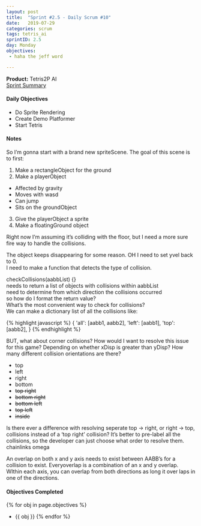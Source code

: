 ```yaml
---
layout: post
title:  "Sprint #2.5 - Daily Scrum #10"
date:   2019-07-29
categories: scrum
tags: tetris_ai
sprintID: 2.5
day: Monday
objectives:
 - haha the jeff word

---
```



<b>Product:</b> Tetris2P AI  
[Sprint Summary](/blog/projects/tetris-ai-sprint-2-5)

#### Daily Objectives

* Do Sprite Rendering
* Create Demo Platformer
* Start Tetris

#### Notes

So I’m gonna start with a brand new spriteScene.  The goal of this scene is to first:

1. Make a rectangleObject for the ground
2. Make a playerObject
* Affected by gravity
* Moves with wasd
* Can jump
* Sits on the groundObject
3. Give the playerObject a sprite
4. Make a floatingGround object

Right now I’m assuming it’s colliding with the floor, but I need a more sure fire way to handle the collisions.

The object keeps disappearing for some reason. OH I need to set yvel back to 0.  
I need to make a function that detects the type of collision.

checkCollisions(aabbList) {}  
needs to return a list of objects with collisions within aabbList  
need to determine from which direction the collisions occurred  
so how do I format the return value?  
What’s the most convenient way to check for collisions?  
We can make a dictionary list of all the collisions like:

{% highlight javascript %}
{
	'all': [aabb1, aabb2],
	'left': [aabb1],
	'top': [aabb2],
}
{% endhighlight %}

BUT, what about corner collisions?  How would I want to resolve this issue for this game?
Depending on whether xDisp is greater than yDisp?
How many different collision orientations are there?
* top
* left 
* right 
* bottom 
* <s> top right </s>
* <s> bottom right </s>
* <s> bottom left </s>
* <s> top left </s>
* <s> inside </s>

Is there ever a difference with resolving seperate top → right, or right → top, collisions instead of a ‘top right’ collision?  It’s better to pre-label all the collisions, so the developer can just choose what order to resolve them. chainlinks omega

An overlap on both x and y axis needs to exist between AABB’s for a collision to exist.  Everyoverlap is a combination of an x and y overlap. WIthin each axis, you can overlap from both directions as long it over laps in one of the directions.

#### Objectives Completed

{% for obj in page.objectives %}
* {{ obj }}
{% endfor %}